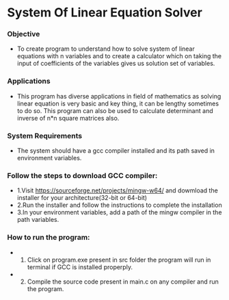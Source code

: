 # System Of Linear Equation Solver

### Objective 
* To create program to understand how to solve system of linear equations with n variables and to create a calculator which on taking the input of coefficients of the variables gives us solution set of variables.

### Applications
* This program has diverse applications in field of mathematics as solving linear equation is very basic and key thing, it can be lengthy sometimes to do so. This program can also be used to calculate determinant and inverse of n*n square matrices also.

### System Requirements
* The system should have a gcc compiler installed and its path saved in environment variables.

### Follow the steps to download GCC compiler:
* 1.Visit https://sourceforge.net/projects/mingw-w64/ and dowmload the installer for your architecture(32-bit or 64-bit)
* 2.Run the installer and follow the instructions to complete the installation
* 3.In your environment variables, add a path of the mingw compiler in the path variables.

### How to run the program:
* 1. Click on program.exe present in src folder the program will run in terminal if GCC is installed properply.
* 2. Compile the source code present in main.c on any compiler and run the program.